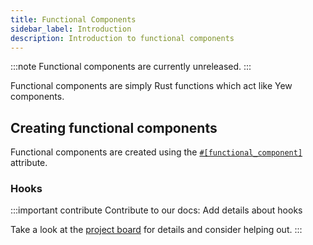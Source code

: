 ```yaml
---
title: Functional Components
sidebar_label: Introduction
description: Introduction to functional components 
---
```


:::note
Functional components are currently unreleased.
:::

Functional components are simply Rust functions which act like Yew components. 

## Creating functional components

Functional components are created using the [`#[functional_component]`](functional-components/macro.md) attribute.

### Hooks

:::important contribute
Contribute to our docs: Add details about hooks

Take a look at the [project board](https://github.com/yewstack/yew/projects/3) for details and consider helping out.
::: 
